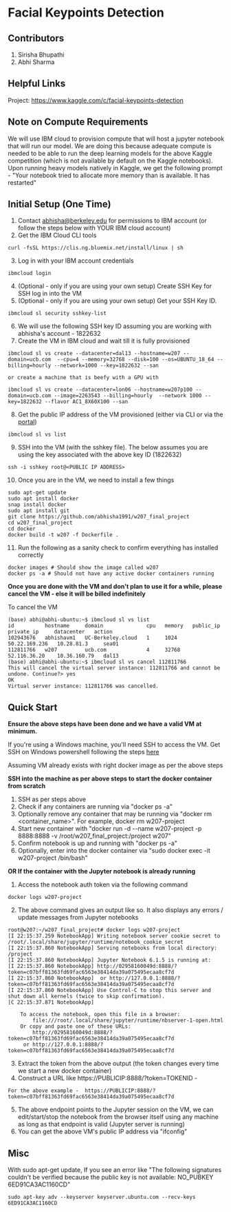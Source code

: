 # Facial Keypoints Detection

## Contributors

1. Sirisha Bhupathi
2. Abhi Sharma


## Helpful Links

Project: https://www.kaggle.com/c/facial-keypoints-detection 

## Note on Compute Requirements

We will use IBM cloud to provision compute that will host a jupyter notebook that will run our model. We are doing this because adequate compute is needed to be able to run the deep learning models for the above Kaggle competition (which is not available by default on the Kaggle notebooks). Upon running heavy models natively in Kaggle, we get the following prompt - "Your notebook tried to allocate more memory than is available. It has restarted"

## Initial Setup (One Time)

1. Contact abhisha@berkeley.edu for permissions to IBM account (or follow the steps below with YOUR IBM cloud account)
2. Get the IBM Cloud CLI tools
```
curl -fsSL https://clis.ng.bluemix.net/install/linux | sh
```
3. Log in with your IBM account credentials
```
ibmcloud login
```
4. (Optional - only if you are using your own setup) Create SSH Key for SSH log in into the VM
5. (Optional - only if you are using your own setup) Get your SSH Key ID. 
```
ibmcloud sl security sshkey-list
```
6. We will use the following SSH key ID assuming you are working with abhisha's account - 1822632
7. Create the VM in IBM cloud and wait till it is fully provisioned
```
ibmcloud sl vs create --datacenter=dal13 --hostname=w207 --domain=ucb.com  --cpu=4 --memory=32768 --disk=100 --os=UBUNTU_18_64 --billing=hourly --network=1000 --key=1822632 --san

or create a machine that is beefy with a GPU with

ibmcloud sl vs create --datacenter=lon06 --hostname=w207p100 --domain=ucb.com --image=2263543 --billing=hourly  --network 1000 --key=1822632 --flavor AC1_8X60X100 --san
```
8. Get the public IP address of the VM provisioned (either via CLI or via the [portal](https://cloud.ibm.com/))
```
ibmcloud sl vs list
```
9. SSH into the VM (with the sshkey file). The below assumes you are using the key associated with the above key ID (1822632)
```
ssh -i sshkey root@<PUBLIC IP ADDRESS>
```
10. Once you are in the VM, we need to install a few things
```
sudo apt-get update
sudo apt install docker
snap install docker
sudo apt install git
git clone https://github.com/abhisha1991/w207_final_project
cd w207_final_project
cd docker
docker build -t w207 -f Dockerfile .
```

11. Run the following as a sanity check to confirm everything has installed correctly

```
docker images # Should show the image called w207
docker ps -a # Should not have any active docker containers running
```

**Once you are done with the VM and don't plan to use it for a while, please cancel the VM - else it will be billed indefinitely**

To cancel the VM
```
(base) abhi@abhi-ubuntu:~$ ibmcloud sl vs list
id          hostname     domain              cpu   memory   public_ip       private_ip     datacenter   action   
102943676   abhishavm1   UC-Berkeley.cloud   1     1024     50.22.169.236   10.28.81.3     sea01           
112811766   w207         ucb.com             4     32768    52.116.36.20    10.36.160.79   dal13           
(base) abhi@abhi-ubuntu:~$ ibmcloud sl vs cancel 112811766
This will cancel the virtual server instance: 112811766 and cannot be undone. Continue?> yes
OK
Virtual server instance: 112811766 was cancelled.

```

## Quick Start

**Ensure the above steps have been done and we have a valid VM at minimum.**

If you're using a Windows machine, you'll need SSH to access the VM. Get SSH on Windows powershell following the steps [here](https://www.howtogeek.com/336775/how-to-enable-and-use-windows-10s-built-in-ssh-commands/)

Assuming VM already exists with right docker image as per the above steps

**SSH into the machine as per above steps to start the docker container from scratch**
1. SSH as per steps above
2. Check if any containers are running via "docker ps -a"
3. Optionally remove any container that may be running via "docker rm <container_name>". For example, docker rm w207-project
4. Start new container with "docker run -d --name w207-project -p 8888:8888 -v /root/w207_final_project:/project w207"
5. Confirm notebook is up and running with "docker ps -a"
6. Optionally, enter into the docker container via "sudo docker exec -it w207-project /bin/bash"

**OR If the container with the Jupyter notebook is already running**

1. Access the notebook auth token via the following command
```
docker logs w207-project
```
2. The above command gives an output like so. It also displays any errors / update messages from Jupyter notebooks
```
root@w207:~/w207_final_project# docker logs w207-project
[I 22:15:37.259 NotebookApp] Writing notebook server cookie secret to /root/.local/share/jupyter/runtime/notebook_cookie_secret
[I 22:15:37.860 NotebookApp] Serving notebooks from local directory: /project
[I 22:15:37.860 NotebookApp] Jupyter Notebook 6.1.5 is running at:
[I 22:15:37.860 NotebookApp] http://02958160049d:8888/?token=c07bff81363fd69fac6563e38414da39a075495ecaa8cf7d
[I 22:15:37.860 NotebookApp]  or http://127.0.0.1:8888/?token=c07bff81363fd69fac6563e38414da39a075495ecaa8cf7d
[I 22:15:37.860 NotebookApp] Use Control-C to stop this server and shut down all kernels (twice to skip confirmation).
[C 22:15:37.871 NotebookApp] 
    
    To access the notebook, open this file in a browser:
        file:///root/.local/share/jupyter/runtime/nbserver-1-open.html
    Or copy and paste one of these URLs:
        http://02958160049d:8888/?token=c07bff81363fd69fac6563e38414da39a075495ecaa8cf7d
     or http://127.0.0.1:8888/?token=c07bff81363fd69fac6563e38414da39a075495ecaa8cf7d
```
3. Extract the token from the above output (the token changes every time we start a new docker container)
4. Construct a URL like https://PUBLICIP:8888/?token=TOKENID - 
```
For the above example -  https://PUBLICIP:8888/?token=c07bff81363fd69fac6563e38414da39a075495ecaa8cf7d
```
5. The above endpoint points to the Jupyter session on the VM, we can edit/start/stop the notebook from the browser itself using any machine as long as that endpoint is valid (Jupyter server is running)
6. You can get the above VM's public IP address via "ifconfig"

## Misc

With sudo apt-get update, If you see an error like "The following signatures couldn't be verified because the public key is not available: NO_PUBKEY 6ED91CA3AC1160CD"
```
sudo apt-key adv --keyserver keyserver.ubuntu.com --recv-keys 6ED91CA3AC1160CD
```
